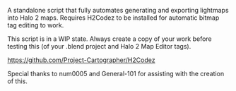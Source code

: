 A standalone script that fully automates generating and exporting lightmaps into Halo 2 maps. Requires H2Codez to be installed for automatic bitmap tag editing to work.

This script is in a WIP state. Always create a copy of your work before testing this (of your .blend project and Halo 2 Map Editor tags).

https://github.com/Project-Cartographer/H2Codez

Special thanks to num0005 and General-101 for assisting with the creation of this.
